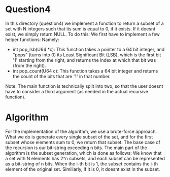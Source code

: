 # Question4

In this directory (question4) we implement a function to return a subset of a set with N integers such that its sum is equal to 0, if it exists. If it doesnt exist, we simply return NULL. To do this: We first have to implement a few helper functions: Namely: 

- int pop_lsb(U64 *c): This function takes a pointer to a 64 bit integer, and "pops" (turns into 0) its Least Significant Bit (LSB), which is the first bit '1' starting from the right, and returns the index at which that bit was (from the right).
- int pop_count(U64 c): This function takes a 64 bit integer and returns the count of the bits that are '1' in that number.

Note: The main function is technically split into two, so that the user doesnt have to consider a third argument (as needed in the actual recursive function).

# Algorithm

For the implementation of the algorithm, we use a brute-force approach. What we do is generate every single subset of the set, and for the first subset whose elements sum to 0, we return that subset. The base case of the recursion is our bit-string exceeding n bits. The main part of the algorithm is the subset generation, which is done as follows: 
We know that a set with N elements has 2^n subsets, and each subset can be represented as a bit-string of n bits. When the i-th bit is 1, the subset contains the i-th element of the original set. Similiarly, if it is 0, it doesnt exist in the subset. 

